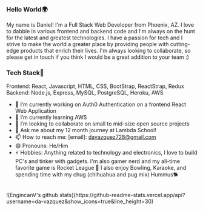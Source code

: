### Hello World🌍

My name is Daniel! I'm a Full Stack Web Developer from Phoenix, AZ. I love to dabble in various frontend and backend code and I'm always on the hunt for the latest and greatest technologies. I have a passion for tech and I strive to make the world a greater place by providing people with cutting-edge products that enrich their lives. I'm always looking to collaborate, so please get in touch if you think I would be a great addition to your team :) 

### Tech Stack🥞

Frontend: React, Javascript, HTML, CSS, BootStrap, ReactStrap, Redux </br>
 Backend: Node.js, Express, MySQL, PostgreSQL, Heroku, AWS

- 🔭 I’m currently working on Auth0 Authentication on a frontend React Web Application
- 🌱 I’m currently learning AWS
- 👯 I’m looking to collaborate on small to mid-size open source projects
- 💬 Ask me about my 12 month journey at Lambda School!
- 📫 How to reach me: [email]: davazquez728@gmail.com
- 😄 Pronouns: He/Him
- ⚡ Hobbies: Anything related to technology and electronics, I love to build PC's and tinker with gadgets. I'm also gamer nerd and my all-time favorite game is Rocket League 🚀
     I also enjoy Bowling, Karaoke, and spending time with my chug (chihuahua and pug mix) Hummus🐕
 </br>    
 ![EngincanV's github stats](https://github-readme-stats.vercel.app/api?username=da-vazquez&show_icons=true&line_height=30)

